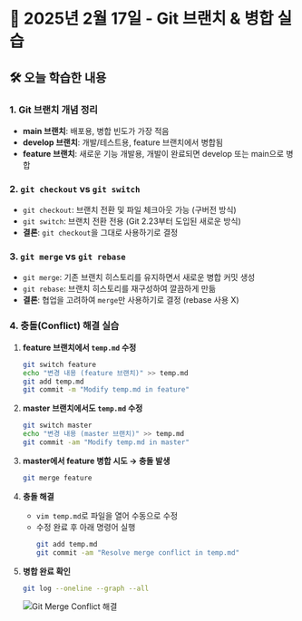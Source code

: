 # 📌 2025년 2월 17일 - Git 브랜치 & 병합 실습

## 🛠️ 오늘 학습한 내용

### 1. Git 브랜치 개념 정리
- **main 브랜치**: 배포용, 병합 빈도가 가장 적음
- **develop 브랜치**: 개발/테스트용, feature 브랜치에서 병합됨
- **feature 브랜치**: 새로운 기능 개발용, 개발이 완료되면 develop 또는 main으로 병합

### 2. `git checkout` vs `git switch`
- `git checkout`: 브랜치 전환 및 파일 체크아웃 가능 (구버전 방식)
- `git switch`: 브랜치 전환 전용 (Git 2.23부터 도입된 새로운 방식)
- **결론**: `git checkout`을 그대로 사용하기로 결정

### 3. `git merge` vs `git rebase`
- `git merge`: 기존 브랜치 히스토리를 유지하면서 새로운 병합 커밋 생성
- `git rebase`: 브랜치 히스토리를 재구성하여 깔끔하게 만듦
- **결론**: 협업을 고려하여 `merge`만 사용하기로 결정 (rebase 사용 X)

### 4. 충돌(Conflict) 해결 실습
1. **feature 브랜치에서 `temp.md` 수정**
   ```bash
   git switch feature
   echo "변경 내용 (feature 브랜치)" >> temp.md
   git add temp.md
   git commit -m "Modify temp.md in feature"
   ```
2. **master 브랜치에서도 `temp.md` 수정**
   ```bash
   git switch master
   echo "변경 내용 (master 브랜치)" >> temp.md
   git commit -am "Modify temp.md in master"
   ```
3. **master에서 feature 병합 시도 → 충돌 발생**
   ```bash
   git merge feature
   ```
4. **충돌 해결**
    - `vim temp.md`로 파일을 열어 수동으로 수정
    - 수정 완료 후 아래 명령어 실행
      ```bash
      git add temp.md
      git commit -am "Resolve merge conflict in temp.md"
      ```

5. **병합 완료 확인**
   ```bash
   git log --oneline --graph --all
   ```
   ![Git Merge Conflict 해결](https://i.ibb.co/hF3jSmbM/2025-02-17-17-59-33.png)
